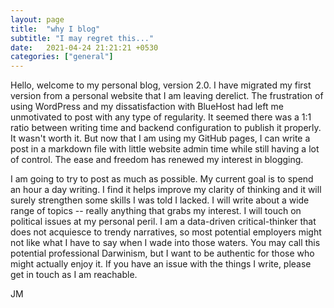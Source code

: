 ```yaml
---
layout: page
title:  "why I blog"
subtitle: "I may regret this..."
date:   2021-04-24 21:21:21 +0530
categories: ["general"]
---
```

Hello, welcome to my personal blog, version 2.0. I have migrated my first version from a personal website that I am leaving derelict. The frustration of using WordPress and my dissatisfaction with BlueHost had left me unmotivated to post with any type of regularity. It seemed there was a 1:1 ratio between writing time and backend configuration to publish it properly. It wasn't worth it. But now that I am using my GitHub pages, I can write a post in a markdown file with little website admin time while still having a lot of control. The ease and freedom has renewed my interest in blogging.

I am going to try to post as much as possible. My current goal is to spend an hour a day writing. I find it helps improve my clarity of thinking and it will surely strengthen some skills I was told I lacked. I will write about a wide range of topics -- really anything that grabs my interest. I will touch on political issues at my personal peril. I am a data-driven critical-thinker that does not acquiesce to trendy narratives, so most potential employers might not like what I have to say when I wade into those waters. You may call this potential professional Darwinism, but I want to be authentic for those who might actually enjoy it. If you have an issue with the things I write, please get in touch as I am reachable.

JM
